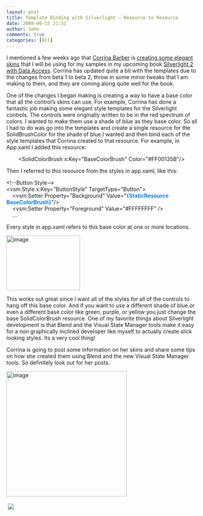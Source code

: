 ```yaml
---
layout: post
title: Template Binding with Silverlight – Resource to Resource
date: 2008-06-15 21:51
author: John
comments: true
categories: [All]
---
```

<p></p>  <p></p>  <p>I mentioned a few weeks ago that <a href="http://blogs.msdn.com/corrinab/default.aspx">Corrina Barber</a> is <a href="/all/keeping-focused-on-silverlight-and-data/">creating some elegant skins</a> that I will be using for my samples in my upcoming book <a href="/all/silverlight-2-book-cover-mock-up/">Silverlight 2 with Data Access</a>. Corrina has updated quite a bit with the templates due to the changes from beta 1 to beta 2, throw in some minor tweaks that I am making to them, and they are coming along quite well for the book.</p>  <p>One of the changes I began making is creating a way to have a base color that all the control’s skins can use. For example, Corrina has done a fantastic job making some elegant style templates for the Silverlight controls. The controls were originally written to be in the red spectrum of colors. I wanted to make them use a shade of blue as they base color. So all I had to do was go into the templates and create a single resource for the SolidBrushColor for the shade of blue I wanted and then bind each of the style templates that Corrina created to that resource. For example, in App.xaml I added this resource:</p>  <p>&#160;&#160;&#160;&#160;&#160;&#160;&#160; &lt;SolidColorBrush x:Key=&quot;BaseColorBrush&quot; Color=&quot;#FF00135B&quot;/&gt; </p>  <p>Then I referred to this resource from the styles in app.xaml, like this:</p>  <p>&lt;!--Button Style--&gt;   <br />&lt;vsm:Style x:Key=&quot;ButtonStyle&quot; TargetType=&quot;Button&quot;&gt;    <br />&#160;&#160;&#160; &lt;vsm:Setter Property=&quot;Background&quot; Value=&quot;<font color="#0080ff"><strong>{StaticResource BaseColorBrush}</strong></font>&quot;/&gt;    <br />&#160;&#160;&#160; &lt;vsm:Setter Property=&quot;Foreground&quot; Value=&quot;#FFFFFFFF&quot; /&gt;    <br />&#160;&#160;&#160; …</p>  <p>Every style in app.xaml refers to this base color at one or more locations. </p>  <p><a href="http://images.johnpapa.net/wp-content/uploads/files/media/image/WindowsLiveWriter/TemplateBindingwithSilverlightResourceto_12EE3/image_2.png"><img title="image" height="144" alt="image" src="http://images.johnpapa.net/wp-content/uploads/files/media/image/WindowsLiveWriter/TemplateBindingwithSilverlightResourceto_12EE3/image_thumb.png" width="193" /></a> </p>  <p>This works out great since I want all of the styles for all of the controls to hang off this base color. And if you want to use a different shade of blue or even a different base color like green, purple, or yellow you just change the base SolidColorBrush resource. One of my favorite things about Silverlight development is that Blend and the Visual State Manager tools make it easy for a non graphically inclined developer like myself to actually create slick looking styles. Its a very cool thing!</p>  <p>Corrina is going to post some information on her skins and share some tips on how she created them using Blend and the new Visual State Manager tools. So definitely look out for her posts.</p>  <p><a href="http://images.johnpapa.net/wp-content/uploads/files/media/image/WindowsLiveWriter/TemplateBindingwithSilverlightResourceto_12EE3/image_4.png"><img title="image" style="border-right: 0px; border-top: 0px; border-left: 0px; border-bottom: 0px" height="329" alt="image" src="http://images.johnpapa.net/wp-content/uploads/files/media/image/WindowsLiveWriter/TemplateBindingwithSilverlightResourceto_12EE3/image_thumb_1.png" width="316" border="0" /></a></p><div class="wlWriterHeaderFooter" style="text-align:left; margin:0px; padding:4px 4px 4px 4px;"><a href="http://www.dotnetkicks.com/kick/?url=/all/template-binding-with-silverlight-ndash-resource-to-resource/"><img src="http://www.dotnetkicks.com/Services/Images/KickItImageGenerator.ashx?url=/all/template-binding-with-silverlight-ndash-resource-to-resource/&amp;bgcolor=0080C0&amp;fgcolor=FFFFFF&amp;border=000000&amp;cbgcolor=D4E1ED&amp;cfgcolor=000000" border="0/"></a></div><div class="wlWriterHeaderFooter" style="text-align:left; margin:0px; padding:4px 4px 4px 4px;"><script type="text/javascript">var dzone_url = '/all/template-binding-with-silverlight-ndash-resource-to-resource/';</script><script type="text/javascript">var dzone_title = 'Template Binding with Silverlight – Resource to Resource';</script><script type="text/javascript">var dzone_blurb = 'Template Binding with Silverlight – Resource to Resource';</script><script type="text/javascript">var dzone_style = '1';</script><script language="javascript" src="http://widgets.dzone.com/widgets/zoneit.js"></script> </div>

